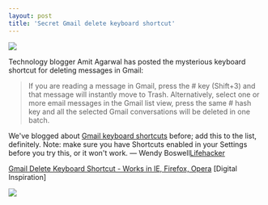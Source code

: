 ```yaml
---
layout: post
title: 'Secret Gmail delete keyboard shortcut'
---
```

![](http://www.myotherdrive.com/public/blueonion/Blog/gmail.png)

Technology blogger Amit Agarwal has posted the mysterious keyboard shortcut for deleting messages in Gmail:

> If you are reading a message in Gmail, press the # key (Shift+3) and that message will instantly move to Trash. Alternatively, select one or more email messages in the Gmail list view, press the same # hash key and all the selected Gmail conversations will be deleted in one batch.  
  
We've blogged about [Gmail keyboard shortcuts](http://lifehacker.com/software/gmail-tips/gmail-keyboard-shortcuts-198605.php) before; add this to the list, definitely. Note: make sure you have Shortcuts enabled in your Settings before you try this, or it won't work. — Wendy Boswell[Lifehacker](http://www.lifehacker.com/software/gmail/secret-gmail-delete-keyboard-shortcut-246871.php)

[Gmail Delete Keyboard Shortcut - Works in IE, Firefox, Opera](http://labnol.blogspot.com/2007/03/gmail-delete-keyboard-shortcut-works-in.html) [Digital Inspiration]

[![](http://feeds.gawker.com/%7Ea/lifehacker/full?i=Lz6wmN)](http://feeds.gawker.com/%7Ea/lifehacker/full?a=Lz6wmN)
